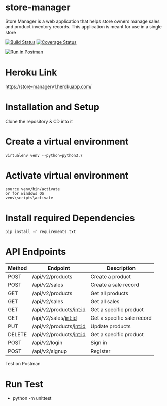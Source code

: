 # store-manager
Store Manager is a web application that helps store owners manage sales and product inventory records. This application is meant for use in a single store

[![Build Status](https://travis-ci.com/PeterCapo/store-manager-3.svg?branch=master)](https://travis-ci.com/PeterCapo/store-manager-3)
[![Coverage Status](https://coveralls.io/repos/github/PeterCapo/store-manager-3/badge.svg?branch=master)](https://coveralls.io/github/PeterCapo/store-manager-3?branch=master)

[![Run in Postman](https://run.pstmn.io/button.svg)](https://app.getpostman.com/run-collection/d5f401cef57bce99e752)

# Heroku Link

https://store-managerv1.herokuapp.com/

# Installation and Setup

Clone the repository & CD into it 

# Create a virtual environment

    virtualenv venv --python=python3.7

# Activate virtual environment

    source venv/bin/activate
    or for windows OS
    venv\scripts\activate

# Install required Dependencies

    pip install -r requirements.txt



# API Endpoints 

| Method | Endpoint                        | Description                           |
| ------ | ------------------------------- | ------------------------------------- |
| POST   | /api/v2/products                | Create a product                      |
| POST   | /api/v2/sales                   | Create a sale record                  |
| GET    | /api/v2/products                | Get all products                      |
| GET    | /api/v2/sales                   | Get all sales                         |
| GET    | /api/v2/products/<int:id>       | Get a specific product                |
| GET    | /api/v2/sales/<int:id>          | Get a specific sale record            |
| PUT    | /api/v2/products/<int:id>       | Update products                       |
| DELETE | /api/v2/products/<int:id>       | Get a specific product                |
| POST   | /api/v2/login                   | Sign in                               | 
| POST   | /api/v2/signup                  | Register                              | 

Test on Postman 

# Run Test
- python -m unittest
